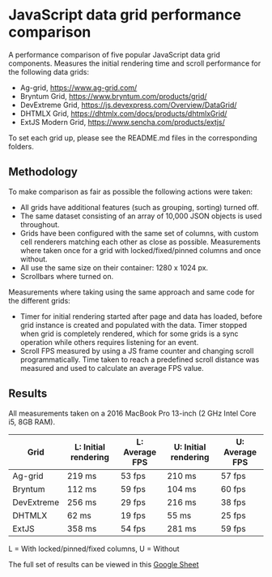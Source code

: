 # JavaScript data grid performance comparison

A performance comparison of five popular JavaScript data grid components. Measures the initial rendering time and scroll performance for 
the following data grids:

* Ag-grid, https://www.ag-grid.com/
* Bryntum Grid, https://www.bryntum.com/products/grid/
* DevExtreme Grid, https://js.devexpress.com/Overview/DataGrid/ 
* DHTMLX Grid, https://dhtmlx.com/docs/products/dhtmlxGrid/
* ExtJS Modern Grid, https://www.sencha.com/products/extjs/

To set each grid up, please see the README.md files in the corresponding folders.

## Methodology
To make comparison as fair as possible the following actions were taken:

* All grids have additional features (such as grouping, sorting) turned off.
* The same dataset consisting of an array of 10,000 JSON objects is used throughout.
* Grids have been configured with the same set of columns, with custom cell renderers matching each other as close as possible.
Measurements where taken once for a grid with locked/fixed/pinned columns and once without.
* All use the same size on their container: 1280 x 1024 px.
* Scrollbars where turned on.

Measurements where taking using the same approach and same code for the different grids:

* Timer for initial rendering started after page and data has loaded, before grid instance is created and populated with 
the data. Timer stopped when grid is completely rendered, which for some grids is a sync operation while others requires
listening for an event.
* Scroll FPS measured by using a JS frame counter and changing scroll programmatically. Time taken to reach a predefined 
scroll distance was measured and used to calculate an average FPS value.

## Results

All measurements taken on a 2016 MacBook Pro 13-inch (2 GHz Intel Core i5, 8GB RAM).

| Grid       | L: Initial rendering | L: Average FPS | U: Initial rendering | U: Average FPS |
|------------|----------------------|----------------|----------------------|----------------|
| Ag-grid    | 219 ms               | 53 fps         | 210 ms               | 57 fps         |
| Bryntum    | 112 ms               | 59 fps         | 104 ms               | 60 fps         |
| DevExtreme | 256 ms               | 29 fps         | 216 ms               | 38 fps         |
| DHTMLX     | 62 ms                | 19 fps         | 55 ms                | 25 fps         |
| ExtJS      | 358 ms               | 54 fps         | 281 ms               | 59 fps         |

L = With locked/pinned/fixed columns, U = Without

The full set of results can be viewed in this [Google Sheet](https://docs.google.com/spreadsheets/d/1vP-tHSDiBZK7hfvoIaMDLAUAPbAPuxgsyoItMFt9Nu4)
